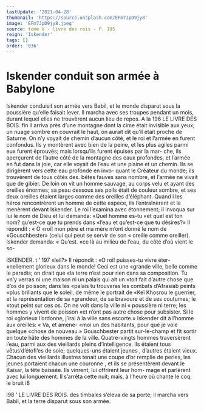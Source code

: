 ```yaml
---
lastUpdate: '2021-04-28'
thumbnail: 'https://source.unsplash.com/EFm7JpD9jy8'
image: 'EFm7JpD9jy8.jpeg'
source: tome V - livre des rois - P. 195
reign: 'Iskender'
tags: []
order: '036'
---
```


# Iskender conduit son armée à Babylone

Iskender conduisit son armée vers Babil, et le monde disparut sous la poussière qu’elle faisait lever.
Il marcha avec ses troupes pendant un mois, durant lequel elles ne trouvèrent aucun lieu de repos. A la
196 LE LIVRE DES BOIS.
fin il arriva près d’une montagne dont la cime était
invisible aux yeux; un nuage sombre en couvrait le haut, on aurait dit qu’il était proche de Saturne. On
n’y voyait de chemin d’aucun côté, et le roi et
l’armée en furent confondus. Ils y montèrent avec
bien de la peine, et les plus agiles parmi eux furent éprouvés; mais lorsqu’ils furent épuisés par la mar-
che, ils aperçurent de l’autre côté de la montagne
des eaux profondes, et l’armée en fut dans la joie,
car elle voyait de l’eau et une plaine et un chemin. Ils se dirigèrent vers cette eau profonde en invo- quant le Créateur du monde; ils trouvèrent de tous côtés des. bêtes fauves sans nombre, et l’armée ne
vivait que de gibier.
De loin on vit un homme sauvage, au corps velu et ayant des oreilles énormes; sa peau dessous ses poils était de couleur sombre, et ses deux oreilles étaient larges comme des oreilles d’éléphant. Quand i
les héros rencontrèrent un homme de cette espèce,
ils l’entraînèrent et le menèrent devant Iskender. Le
roi l’examina avec étonnement; il invoqua sur lui le
nom de Dieu et lui demanda: «Quel homme es-tu «et quel est ton nom? qu’est-ce que tu prends dans
«l’eau et qu’est-ce que tu désires?» Il répondit : « O
«roi! mon père et ma mère m’ont donné le nom de «Gouschbester» (celui qui peut se servir de son
« oreille comme oreiller). Iskender demanda: « Qu’est.
«ce là au milieu de l’eau, du côté d’où vient le so-

ISKENDER. t ’ 197 «leil?» Il répondit : «O roi! puisses-tu vivre éter-
«nellement glorieux dans le monde! Ceci est une «grande ville, belle comme le paradis; on dirait que «la terre n’est pour rien dans sa composition. Tu «n’y verras ni une maison ni un palais qui ait un «toit fait d’autre chose que d’os de poisson; dans les «palais tu trouveras les combats d’Afrasiab peints «plus brillants que le soleil, de même le portrait de «Keï Khosrou le guerrier, et la représentation de sa «grandeur, de sa bravoure et de ses coutumes; le «tout peint sur ces os. On ne voit dans la ville ni « poussière ni terre; les hommes y vivent de poisson «et n’ont pas autre chose pour subsister. Si le roi «glorieux l’ordonne, j’irai à la ville sans escorte.»
Iskender dit à l’homme aux oreilles: « Va, et amène-
«moi un des habitants, pour que je voie quelque «chose de nouveau.»
Gouschbester partit sur-le-champ et fit sortir en toute hâte des hommes de la ville. Quatre-vingts hommes traversèrent l’eau, parmi aux des vieillards
pleins d’intelligence. Ils étaient tous vêtus’d’étofl’es
de soie; quelques-uns étaient jeunes , d’autres étaient
vieux. Chacun des vieillards illustres tenait une coupe d’or remplie de perles, les jeunes portaient chacun
une couronne , et ils se présentèrent devant le Kaïsar,
la tête baissée. Ils vinrent, lui offrirent leur hom- mage et parlèrent avec lui longuement. Il s’arrêta
cette nuit; mais, à l’heure où chante le coq, le bruit
i8

l98 ’ LE LIVRE DES ROIS.
des timbales s’éleva de sa porte; il marcha vers Babil, et la terre disparut sous son armée.
